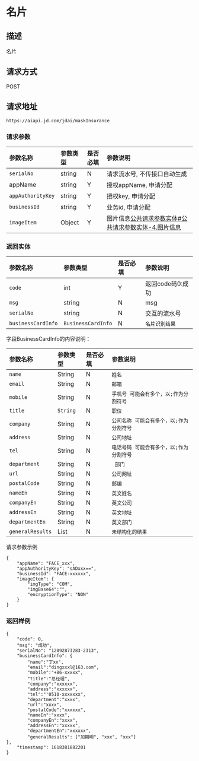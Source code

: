# 名片


## 描述
名片

## 请求方式

POST

## 请求地址

```apl
https://aiapi.jd.com/jdai/maskInsurance
```

### 请求参数

| 参数名称          | 参数类型 | 是否必填 | 参数说明                                                     |
| :---------------- | :------- | :------- | :----------------------------------------------------------- |
| `serialNo`        | string   | N        | 请求流水号, 不传接口自动生成                                 |
| appName           | string   | Y        | 授权appName, 申请分配                                        |
| `appAuthorityKey` | string   | Y        | 授权key, 申请分配                                            |
| `businessId`      | string   | Y        | 业务id, 申请分配                                             |
| `imageItem`       | Object   | Y        | 图片信息[公共请求参数实体#公共请求参数实体-4.图片信息](https://cf.jd.com/pages/viewpage.action?pageId=138528176#id-公共请求参数实体-公共请求参数实体-4.图片信息) |

### 返回实体

| 参数名称           | 参数类型           | 是否必填 | 参数说明         |
| :----------------- | :----------------- | :------- | :--------------- |
| `code`             | int                | Y        | 返回code码0:成功 |
| `msg`              | string             | N        | msg              |
| `serialNo`         | string             | N        | 交互的流水号     |
| `businessCardInfo` | `BusinessCardInfo` | N        | `名片识别结果`   |

字段BusinessCardInfo的内容说明：

| 参数名称         | 参数类型     | 是否必填 | 参数说明                                 |
| :--------------- | :----------- | :------- | :--------------------------------------- |
| `name`           | String       | N        | `姓名`                                   |
| `email`          | String       | N        | `邮箱`                                   |
| `mobile`         | String       | N        | `手机号 可能会有多个，以;作为分割符号`   |
| `title`          | `String`     | N        | `职位`                                   |
| `company`        | String       | N        | `公司名称 可能会有多个，以;作为分割符号` |
| `address`        | String       | N        | `公司地址`                               |
| `tel`            | String       | N        | `电话号码 可能会有多个，以;作为分割符号` |
| `department`     | String       | N        | ` 部门`                                  |
| `url`            | String       | N        | `公司网址`                               |
| `postalCode`     | String       | N        | `邮编`                                   |
| `nameEn`         | String       | N        | `英文姓名`                               |
| `companyEn`      | String       | N        | `英文公司`                               |
| `addressEn`      | String       | N        | `英文地址`                               |
| `departmentEn`   | String       | N        | `英文部门`                               |
| `generalResults` | List<String> | N        | `未结构化的结果`                         |

请求参数示例

```
{
	"appName": "FACE_xxx",
	"appAuthorityKey": "sADxxx==",
	"businessId": "FACE-xxxxxx",
	"imageItem": {
		"imgType": "COM",
		"imgBase64":"",
		"encryptionType": "NON"
	}
}
```



### 返回样例

```
{
    "code": 0,
    "msg": "成功",
    "serialNo": "12092873283-2313",
    "businessCardInfo": {
        "name":"丁xx",
		"email":"dingxxxl@163.com",
		"mobile":"+86-xxxxx",
		"title":"总经理",
 		"company":"xxxxxx",
		"address":"xxxxxx",
		"tel":"'0510-xxxxxxx",
		"department":"xxxx",
		"url":"xxxx",
 		"postalCode":"xxxxxx", 
 		"nameEn":"xxxx", 
 		"companyEn":"xxxx", 
 		"addressEn":"xxxxx",   
  		"departmentEn":"xxxxxx",    
  		"generalResults": ["加期明", "xxx", "xxx"]
},
    "timestamp": 1618381882201
}
```

